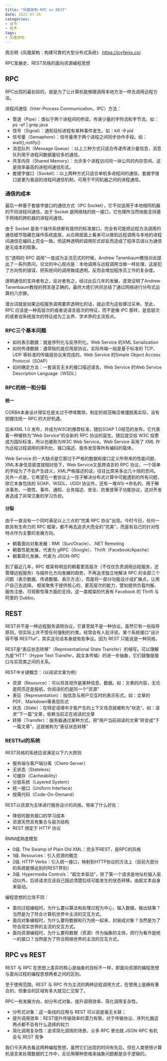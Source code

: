 ```yaml
---
title: "凤凰架构-RPC vs REST"
date: 2021-07-26
categories:
- 读书
- 技术
tags:
- 凤凰架构
---
```


周志明《凤凰架构：构建可靠的大型分布式系统》
https://icyfenix.cn/

RPC发展史、REST风格的面向资源编程思想
<!-- more -->

## RPC
RPC出现的最初目的，就是为了让计算机能够跟调用本地方法一样去调用远程方法。

进程间通信（Inter-Process Communication，IPC）方法：
* 管道（Pipe）：类似于两个进程间的桥梁，传递少量的字符流和字节流。如：ps -ef | grep java
* 信号（Signal）：通知目标进程有某种事件发生。如：kill -9 pid
* 信号量（Semaphore）：信号量用于两个进程之间同步协作手段。如：wait(),notify()
* 消息队列（Message Queue）：以上三种方式只适合传递传递少量信息，消息队列用于进程间数据量较多的通信。
* 共享内存（Shared Memory）：允许多个进程访问同一块公共的内存空间，这是效率最高的进程间通信形式。
* 套接字接口（Socket）：以上两种方式只适合单机多进程间的通信，套接字接口是更为普适的进程间通信机制，可用于不同机器之间的进程通信。

### 通信的成本
最后一种基于套接字接口的通信方式（IPC Socket），它不仅适用于本地相同机器的不同进程间通信，由于 Socket 是网络栈的统一接口，它也理所当然地能支持基于网络的跨机器的进程间通信。

由于 Socket 是各个操作系统都有提供的标准接口，完全有可能把远程方法调用的通信细节隐藏在操作系统底层，从应用层面上看来可以做到远程调用与本地的进程间通信在编码上完全一致。但这种透明的调用形式却反而造成了程序员误以为通信是无成本的假象。

在“透明的 RPC 调用”一度成为主流范式的时候，Andrew Tanenbaum教授对此提出了一系列质问。论文的中心观点是：本地调用与远程调用当做一样处理，这是犯了方向性的错误，把系统间的调用做成透明，反而会增加程序员工作的复杂度。

透明通信的支持者有之，反对者有之，经过此后几年的发展，逐渐证明了Andrew Tanenbaum教授的预言是正确的。最终大佬们共同总结了通过网络进行分布式运算的八宗罪。

潜台词就是如果远程服务调用要弄透明化的话，就必须为这些罪过买单。至此，RPC 应该是一种高层次的或者说语言层次的特征，而不是像 IPC 那样，是低层次的或者说系统层次的特征成为工业界、学术界的主流观点。

### RPC三个基本问题

* 如何表示数据：就是序列化与反序列化。Web Service 的XML Serialization
* 如何传递数据：通常指的是应用层协议，实际传输一般是基于标准的 TCP、UDP 等标准的传输层协议来完成的。Web Service 的Simple Object Access Protocol（SOAP）
* 如何确定方法：一套语言无关的接口描述语言。Web Service 的Web Service Description Language（WSDL）

### RPC的统一和分裂

#### 统一
CORBA本身设计得实在是太过于啰嗦繁琐，制定的规范晦涩难懂脱离实际，没有把握住统一 RPC 的大好机遇。

后来XML 1.0 发布，并成为W3C的推荐标准，随后SOAP 1.0规范的发布，它代表着一种被称为“Web Service”的全新的 RPC 协议的诞生。随后提交给 W3C 投票成为国际标准，所以也被称为W3C Web Service。Web Service 采用了 XML 作为远程过程调用的序列化、接口描述、服务发现等所有编码的载体。

Web Service 的一大缺点是它那过于严格的数据和接口定义所带来的性能问题，XML本身信息密度就相对低下，Web Service又是跨语言的 RPC 协议，一个简单的字段为了不会产生歧义，XML严格描述的话，往往比原来多出几十倍的空间。
另外一点是，它希望在一套协议上一揽子解决分布式计算中可能遇到的所有问题，除它本身包括的 SOAP、WSDL、UDDI 协议外，还有一堆WS-*命名的、用于解决事务、一致性、事件、通知、业务描述、安全、防重放等子功能协议，这对开发者造成了非常沉重的学习负担。

#### 分裂
由于一直没有一个同时满足以上三点的“完美 RPC 协议”出现。今时今日，任何一款具有生命力的 RPC 框架，都不再去追求大而全的“完美”，而是有自己的针对性特点作为主要的发展方向。

* 朝着面向对象发展：RMI（Sun/Oracle）、.NET Remoting
* 朝着性能发展，代表为 gRPC（Google）、Thrift（Facebook/Apache）
* 朝着简化发展，代表为 JSON-RPC

到了最近几年，RPC 框架有明显的朝着更高层次（不仅仅负责调用远程服务，还管理远程服务）与插件化方向发展的趋势，不再追求独立地解决 RPC 的全部三个问题（表示数据、传递数据、表示方法），而是将一部分功能设计成扩展点，让用户自己去选择。
框架聚焦于提供核心的、更高层次的能力，譬如提供负载均衡、服务注册、可观察性等方面的支持。这一类框架的代表有 Facebook 的 Thrift 与阿里的 Dubbo。

## REST
REST并不是一种远程服务调用协议，它甚至就不是一种协议。虽然它有一些指导原则，但实际上并不受任何强制的约束。经常会有人批评说，某个系统接口“设计得不够 RESTful”，其实这句话本身就有些争议。因为 REST 只能说是一种风格。

REST是“表征状态转移”（Representational State Transfer）的缩写。可以理解为是“HTT”（Hyper Text Transfer，超文本传输）的进一步抽象，它们就像是接口与实现类之间的关系。

REST中关键概念：（以阅读文章为例）
* 资源（Resource）：可以将其视作是某种信息、数据。如：文章的内容，无论是网页还是报纸，你阅读的仍是同一个“资源”
* 表征（Representation）：指信息与用户交互时的表示形式。如：文章的PDF、Markdown等表现形式
* 状态（State）：在特定语境中才能产生的上下文信息就被称为“状态”。如：请求“下一篇”文章，依赖当前正在阅读的文章
* 转移（Transfer）：服务器通过某种方式，把“用户当前阅读的文章”转变成“下一篇文章”，这就被称为“表征状态转移”

### RESTful的系统

REST风格的系统应该满足以下六大原则
* 服务端与客户端分离（Client-Server）
* 无状态（Stateless）
* 可缓存（Cacheability）
* 分层系统（Layered System）
* 统一接口（Uniform Interface）
* 按需代码（Code-On-Demand）

REST以资源为主体进行服务设计的风格，带来了什么好处：
* 降低的服务接口的学习成本
* 资源天然具有集合与层次结构
* REST 绑定于 HTTP 协议

RMM成熟度模型
* 0级. The Swamp of Plain Old XML：完全不REST，是RPC的风格
* 1级. Resources：引入资源的概念
* 2级. HTTP Verbs：引入统一接口，映射到HTTP协议的方法上（目前大部分的系统能够达到的REST界别）
* 3级. Hypermedia Controls：“超文本驱动”，除了第一个请求是地址栏输入驱动以外，后续请求应该自己描述清楚后续可能发生的状态转移，由超文本自身来驱动。

编程思想的立场不同：
* 面向过程编程时，为什么要以算法和处理过程为中心，输入数据，输出结果？当然是为了符合计算机世界中主流的交互方式。
* 面向对象编程时，为什么要将数据和行为统一起来、封装成对象？当然是为了符合现实世界的主流的交互方式。
* 面向资源编程时，为什么要将数据（资源）作为抽象的主体，把行为看作是统一的接口？当然是为了符合网络世界的主流的交互方式。

## RPC vs REST
REST 与 RPC 在思想上差异的核心是抽象的目标不一样，即面向资源的编程思想与面向过程的编程思想两者之间的区别。

至于使用范围，REST 与 RPC 作为主流的两种远程调用方式，在使用上是确有重合的，但重合的区域有多大就见仁见智了。

RPC一些发展方向，如分布式对象、提升调用效率、简化调用复杂性。
* 分布式对象：这一条线的应用与 REST 可以说是毫无关联；
* 提升调用效率：REST提升传输效率的潜力有限，对于传输协议、序列化器这两点都不会有什么选择的权力
* 简化调用复杂性：追求简化调用的场景，众多 RPC 里也就 JSON-RPC 有机会与 REST 竞争

我们今天再去看这两种编程思想，虽然它们出现的时间有先后，但在人类使用计算机语言来处理数据的工作中，无论用哪种思维来抽象问题都是合乎逻辑的。